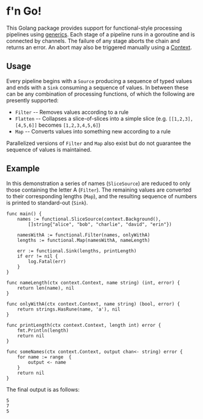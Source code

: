 # f'n Go!

This Golang package provides support for functional-style processing pipelines using [generics](https://go.dev/blog/intro-generics). Each stage of a pipeline runs in a goroutine and is connected by channels. The failure of any stage aborts the chain and returns an error. An abort may also be triggered manually using a [Context](https://pkg.go.dev/context).

## Usage

Every pipeline begins with a `Source` producing a sequence of typed values and ends with a `Sink` consuming a sequence of values. In between these can be any combination of processing functions, of which the following are presently supported:

- `Filter` -- Removes values according to a rule
- `Flatten` -- Collapses a slice-of-slices into a simple slice (e.g. `[[1,2,3],[4,5,6]]` becomes `[1,2,3,4,5,6]`)
- `Map` -- Converts values into something new according to a rule

Parallelized versions of `Filter` and `Map` also exist but do not guarantee the sequence of values is maintained.

## Example

In this demonstration a series of names (`SliceSource`) are reduced to only those containing the letter A (`Filter`). The remaining values are converted to their corresponding lengths (`Map`), and the resulting sequence of numbers is printed to standard-out (`Sink`).

```
func main() {
    names := functional.SliceSource(context.Background(),
        []string{"alice", "bob", "charlie", "david", "erin"})

    namesWithA := functional.Filter(names, onlyWithA)
    lengths := functional.Map(namesWithA, nameLength)

    err := functional.Sink(lengths, printLength)
    if err != nil {
        log.Fatal(err)
    }
}

func nameLength(ctx context.Context, name string) (int, error) {
    return len(name), nil
}

func onlyWithA(ctx context.Context, name string) (bool, error) {
    return strings.HasRune(name, 'a'), nil
}

func printLength(ctx context.Context, length int) error {
    fmt.Println(length)
    return nil
}

func someNames(ctx context.Context, output chan<- string) error {
    for name := range  {
        output <- name
    }
    return nil
}
```

The final output is as follows:

```
5
7
5
```
